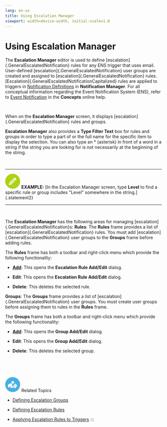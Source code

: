 ```yaml
---
lang: en-us
title: Using Escalation Manager
viewport: width=device-width, initial-scale=1.0
---
```


#  Using Escalation Manager

The **Escalation Manager** editor is used to define
[escalation]{.GeneralEscalatedNotification} rules for any ENS trigger that uses email. User-defined
[escalation]{.GeneralEscalatedNotification} user groups are created and assigned to [escalation]{.GeneralEscalatedNotification} rules.
[Escalation]{.GeneralEscalatedNotificationCapitalized} rules are applied to triggers in [Notification
Definitions](Notification-Definitions.md) in **Notification
Manager**. For all conceptual information regarding the Event
Notification System (ENS), refer to [Event Notification](../../Concepts/Event-Notification.md) in
the **Concepts** online help.

 

When on the **Escalation Manager** screen, it displays
[escalation]{.GeneralEscalatedNotification} rules and groups. 
 

**Escalation Manager** also provides a **Type Filter Text** box for
rules and groups in order to type a part of or the full name for the
specific item to display the selection. You can also type an \*
(asterisk) in front of a word in a string if the string you are looking
for is not necessarily at the beginning of the string.

 

  --------------------------------------------------------------------------------------------------------------------------------- -----------------------------------------------------------------------------------------------------------------------------------------------------------
  ![White pencil icon on green circular background](../../../Resources/Images/example-icon(48x48).png "Example icon")   **EXAMPLE:** [In the Escalation Manager screen, type **Level** to find a specific rule or group includes \"Level\" somewhere in the string.]{.statement2}
  --------------------------------------------------------------------------------------------------------------------------------- -----------------------------------------------------------------------------------------------------------------------------------------------------------

 

The **Escalation Manager** has the following areas for managing
[escalation]{.GeneralEscalatedNotification}s: 
**Rules**: The **Rules** frame provides a list of
[escalation]{.GeneralEscalatedNotification} rules. 
You must add [escalation]{.GeneralEscalatedNotification} user groups to the **Groups** frame before adding rules.

The **Rules** frame has both a toolbar and right-click menu which
provide the following functionality:

-   **[Add](Defining-Escalation-Rules.md)**: This opens the
    **Escalation Rule Add/Edit** dialog.

-   **Edit**: This opens the **Escalation Rule Add/Edit** dialog.

-   **Delete**: This deletes the selected rule.

**Groups**: The **Groups** frame provides a list of
[escalation]{.GeneralEscalatedNotification} user groups. 
You must create user groups before assigning them to rules in the
**Rules** frame.

The **Groups** frame has both a toolbar and right-click menu which
provide the following functionality:

-   **[Add](Defining-Escalation-Groups.md)**: This opens the
    **Group Add/Edit** dialog.

-   **Edit**: This opens the **Group Add/Edit** dialog.

-   **Delete**: This deletes the selected group.

 

 

![White \"person reading\" icon on blue circular background](../../../Resources/Images/moreinfo-icon(48x48).png "More Info icon")
Related Topics

-   [Defining Escalation Groups](Defining-Escalation-Groups.md)

-   [Defining Escalation Rules](Defining-Escalation-Rules.md)

-   [Applying Escalation Rules to     Triggers](Applying-Escalation-Rules-to-Triggers.md)
:::

 

